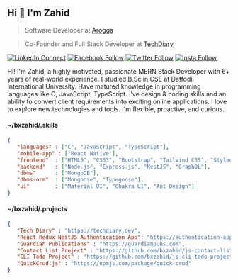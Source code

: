 ## Hi 👋 I'm Zahid

> Software Developer at [Arogga](https://www.arogga.com)

> Co-Founder and Full Stack Developer at [TechDiary](https://techdiary.dev)

[![LinkedIn Connect](https://img.shields.io/badge/%20-Connect-black?color=14171A&labelColor=212121&logo=linkedin&logoColor=ffffff)](https://www.linkedin.com/in/bxzahid/)
[![Facebook Follow](https://img.shields.io/badge/%20-Follow-black?color=14171A&labelColor=1976d2&logo=facebook&logoColor=ffffff)](https://www.facebook.com/bxzahid/)
[![Twitter Follow](https://img.shields.io/badge/dynamic/json.svg?color=14171A&labelColor=37474f&logo=twitter&logoColor=4fc3f7&label=&query=%24[0].followers_count&url=https%3A%2F%2Fcdn.syndication.twimg.com%2Fwidgets%2Ffollowbutton%2Finfo.json%3Fscreen_names%3Dbxzahid&suffix=%20Followers)](https://www.twitter.com/bxzahid)
[![Insta Follow](https://img.shields.io/badge/%20-Follow-black?color=14171A&labelColor=d81b60&logo=instagram&logoColor=ffffff)](https://www.instagram.com/bxzahid/)

Hi! I'm Zahid, a highly motivated, passionate MERN Stack Developer with 6+ years of real-world experience. I studied B.Sc in CSE at Daffodil International University. Have matured knowledge in programming languages like C, JavaScript, TypeScript. I’ve design & coding skills and an ability to convert client requirements into exciting online applications. I love to explore new technologies and tools. I'm flexible, proactive, and curious.

#### ~/bxzahid/.skills

```json
{
   "languages" : ["C", "JavaScript", "TypeScript"],
   "mobile-app" : ["React Native"],
   "frontend"  : ["HTML5", "CSS3", "Bootstrap", "Tailwind CSS", "Styled-components", "React.js", "Redux.js", "Easy Peasy", "Next.js", "Gatsby.js", "Apollo GraphQL"],
   "backend"   : ["Node.js", "Express.js", "NestJS", "GraphQL"],
   "dbms"      : ["MongoDB"],
   "dbms-orm"  : ["Mongoose", "Typegoose"],
   "ui"        : ["Material UI", "Chakra UI", "Ant Design"]
}     
```

#### ~/bxzahid/.projects

```json
{
   "Tech Diary" : "https://techdiary.dev",
   "React Redux NestJS Authentication App": "https://authentication-app.netlify.app",
   "Guardian Publications" : "https://guardianpubs.com",
   "Contact List Project" : "https://github.com/bxzahid/js-contact-list-project",
   "CLI Todo Project" : "https://github.com/bxzahid/js-cli-todo-project",
   "QuickCrud.js" : "https://npmjs.com/package/quick-crud"
}
```
